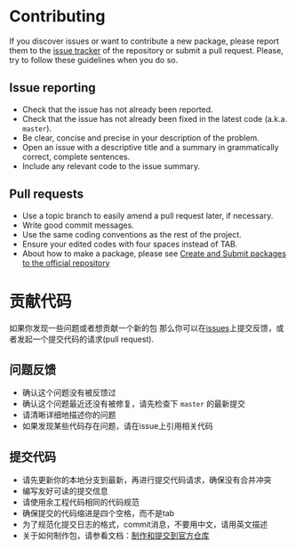 # Contributing

If you discover issues or want to contribute a new package, please report them to the
[issue tracker][1] of the repository or submit a pull request. Please,
try to follow these guidelines when you do so.

## Issue reporting

* Check that the issue has not already been reported.
* Check that the issue has not already been fixed in the latest code
  (a.k.a. `master`).
* Be clear, concise and precise in your description of the problem.
* Open an issue with a descriptive title and a summary in grammatically correct,
  complete sentences.
* Include any relevant code to the issue summary.

## Pull requests

* Use a topic branch to easily amend a pull request later, if necessary.
* Write good commit messages.
* Use the same coding conventions as the rest of the project.
* Ensure your edited codes with four spaces instead of TAB.
* About how to make a package, please see [Create and Submit packages to the official repository](https://xmake.io/#/package/remote_package?id=submit-packages-to-the-official-repository)

# 贡献代码

如果你发现一些问题或者想贡献一个新的包
那么你可以在[issues][1]上提交反馈，或者发起一个提交代码的请求(pull request).

## 问题反馈

* 确认这个问题没有被反馈过
* 确认这个问题最近还没有被修复，请先检查下 `master` 的最新提交
* 请清晰详细地描述你的问题
* 如果发现某些代码存在问题，请在issue上引用相关代码

## 提交代码

* 请先更新你的本地分支到最新，再进行提交代码请求，确保没有合并冲突
* 编写友好可读的提交信息
* 请使用余工程代码相同的代码规范
* 确保提交的代码缩进是四个空格，而不是tab
* 为了规范化提交日志的格式，commit消息，不要用中文，请用英文描述
* 关于如何制作包，请参看文档：[制作和提交到官方仓库](https://xmake.io/#/zh-cn/package/remote_package?id=%e6%b7%bb%e5%8a%a0%e5%8c%85%e5%88%b0%e4%bb%93%e5%ba%93)

[1]: https://github.com/xmake-io/xrepo/issues
